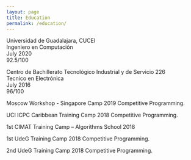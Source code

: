```yaml
---
layout: page
title: Education
permalink: /education/
---
```


Universidad de Guadalajara, CUCEI  
Ingeniero en Computación  
July 2020  
92.5/100

Centro de Bachillerato Tecnológico Industrial y de Servicio 226  
Tecnico en Electrónica  
July 2016  
96/100

Moscow Workshop - Singapore Camp 2019 Competitive Programming.

UCI ICPC Caribbean Training Camp 2018 Competitive Programming.

1st CIMAT Training Camp – Algorithms School 2018

1st UdeG Training Camp 2018 Competitive Programming.

2nd UdeG Training Camp 2018 Competitive Programming.
